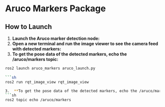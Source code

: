 # Aruco Markers Package

## How to Launch

1. **Launch the Aruco marker detection node:**
2. **Open a new terminal and run the image viewer to see the camera feed with detected markers:**
3. **To get the pose data of the detected markers, echo the /aruco/markers topic:**

```sh
ros2 launch aruco_markers aruco_launch.py
 
```sh
ros2 run rqt_image_view rqt_image_view

3.  **To get the pose data of the detected markers, echo the /aruco/markers topic:**
```sh
ros2 topic echo /aruco/markers
